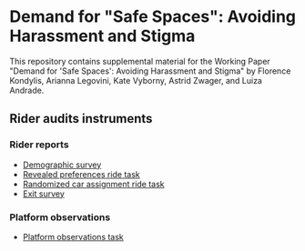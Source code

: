 # Demand for "Safe Spaces": Avoiding Harassment and Stigma

This repository contains supplemental material for the Working Paper "Demand for 'Safe Spaces': Avoiding Harassment and Stigma" by Florence Kondylis, Arianna Legovini, Kate Vyborny, Astrid Zwager, and Luiza Andrade.

## Rider audits instruments

### Rider reports
- [Demographic survey]()
- [Revealed preferences ride task]()
- [Randomized car assignment ride task]()
- [Exit survey]()

### Platform observations
- [Platform observations task]()
